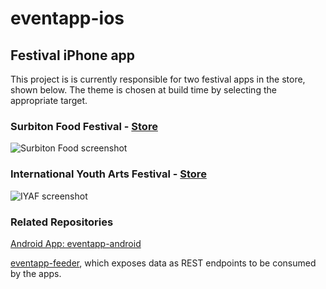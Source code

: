 # eventapp-ios
## Festival iPhone app

This project is is currently responsible for two festival apps in the store, shown below. The theme is chosen at build time by selecting the appropriate target.

### Surbiton Food Festival - [Store](http://onelink.to/surbitonfood)

![Surbiton Food screenshot](https://github.com/lozarcher/eventapp-ios-foodfest/blob/master/Screenshots/foodfestialiphone.png) 

### International Youth Arts Festival - [Store](http://onelink.to/iyaf)

![IYAF screenshot](https://github.com/lozarcher/eventapp-ios-foodfest/blob/master/Screenshots/iyaf2018.jpg) 

### Related Repositories

[Android App: eventapp-android](https://github.com/lozarcher/eventapp-android) 

[eventapp-feeder](https://github.com/lozarcher/eventapp-feeder/), which exposes data as REST endpoints to be consumed by the apps.

